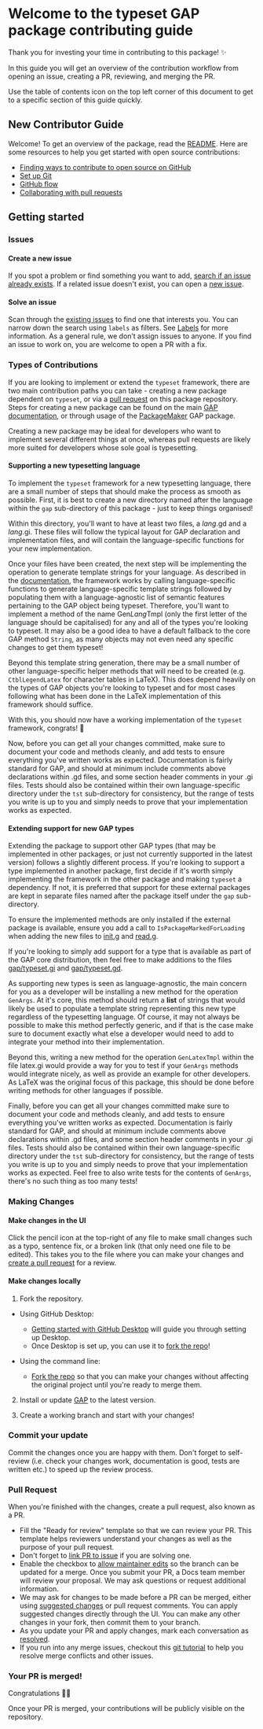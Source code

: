 # Welcome to the typeset GAP package contributing guide <!-- omit in toc -->

Thank you for investing your time in contributing to this package! :sparkles:

In this guide you will get an overview of the contribution workflow from opening an issue, creating a PR, reviewing, and merging the PR.

Use the table of contents icon on the top left corner of this document to get to a specific section of this guide quickly.

## New Contributor Guide

Welcome! To get an overview of the package, read the [README](README.md). Here are some resources to help you get started with open source contributions:

- [Finding ways to contribute to open source on GitHub](https://docs.github.com/en/get-started/exploring-projects-on-github/finding-ways-to-contribute-to-open-source-on-github)
- [Set up Git](https://docs.github.com/en/get-started/quickstart/set-up-git)
- [GitHub flow](https://docs.github.com/en/get-started/quickstart/github-flow)
- [Collaborating with pull requests](https://docs.github.com/en/github/collaborating-with-pull-requests)


## Getting started

### Issues

#### Create a new issue

If you spot a problem or find something you want to add, [search if an issue already exists](https://docs.github.com/en/github/searching-for-information-on-github/searching-on-github/searching-issues-and-pull-requests#search-by-the-title-body-or-comments). If a related issue doesn't exist, you can open a [new issue](https://github.com/ZachNewbery/typeset/issues/new). 

#### Solve an issue

Scan through the [existing issues](https://github.com/ZachNewbery/typeset/issues) to find one that interests you. You can narrow down the search using `labels` as filters. See [Labels](https://github.com/ZachNewbery/typeset/labels) for more information. As a general rule, we don’t assign issues to anyone. If you find an issue to work on, you are welcome to open a PR with a fix.

### Types of Contributions

If you are looking to implement or extend the `typeset` framework, there are two main contribution paths you can take - creating a new package dependent on `typeset`, or via a [pull request](#pull-request) on this package repository. Steps for creating a new package can be found on the main [GAP documentation](https://docs.gap-system.org/doc/ref/chap76_mj.html), or through usage of the [PackageMaker](https://github.com/gap-system/PackageMaker) GAP package. 

Creating a new package may be ideal for developers who want to implement several different things at once, whereas pull requests are likely more suited for developers whose sole goal is typesetting.

#### Supporting a new typesetting language

To implement the `typeset` framework for a new typesetting language, there are a small number of steps that should make the process as smooth as possible. First, it is best to create a new directory named after the language within the `gap` sub-directory of this package - just to keep things organised!

Within this directory, you'll want to have at least two files, a _lang_.gd and a _lang_.gi. These files will follow the typical layout for GAP declaration and implementation files, and will contain the language-specific functions for your new implementation.

Once your files have been created, the next step will be implementing the operation to generate template strings for your language. As described in the [documentation](http://www.zachnewbery.com/typeset/doc/chap1_mj.html), the framework works by calling language-specific functions to generate language-specific template strings followed by populating them with a language-agnostic list of semantic features pertaining to the GAP object being typeset. Therefore, you'll want to implement a method of the name Gen<em>Lang</em>Tmpl (only the first letter of the language should be capitalised) for any and all of the types you're looking to typeset. It may also be a good idea to have a default fallback to the core GAP method `String`, as many objects may not even need any specific changes to get them typeset!

Beyond this template string generation, there may be a small number of other language-specific helper methods that will need to be created (e.g. `CtblLegendLatex` for character tables in LaTeX). This does depend heavily on the types of GAP objects you're looking to typeset and for most cases following what has been done in the LaTeX implementation of this framework should suffice.

With this, you should now have a working implementation of the `typeset` framework, congrats! :tada:

Now, before you can get all your changes committed, make sure to document your code and methods cleanly, and add tests to ensure everything you've written works as expected. Documentation is fairly standard for GAP, and should at minimum include comments above declarations within .gd files, and some section header comments in your .gi files. Tests should also be contained within their own language-specific directory under the `tst` sub-directory for consistency, but the range of tests you write is up to you and simply needs to prove that your implementation works as expected.

#### Extending support for new GAP types

Extending the package to support other GAP types (that may be implemented in other packages, or just not currently supported in the latest version) follows a slightly different process. If you're looking to support a type implemented in another package, first decide if it's worth simply implementing the framework in the other package and making `typeset` a dependency. If not, it is preferred that support for these external packages are kept in separate files named after the package itself under the `gap` sub-directory.

To ensure the implemented methods are only installed if the external package is available, ensure you add a call to `IsPackageMarkedForLoading` when adding the new files to [init.g](init.g) and [read.g](read.g).

If you're looking to simply add support for a type that is available as part of the GAP core distribution, then feel free to make additions to the files [gap/typeset.gi](gap/typeset.gi) and [gap/typeset.gd](gap/typeset.gd).

As supporting new types is seen as language-agnostic, the main concern for you as a developer will be installing a new method for the operation `GenArgs`. At it's core, this method should return a **list** of strings that would likely be used to populate a template string representing this new type regardless of the typesetting language. Of course, it may not always be possible to make this method perfectly generic, and if that is the case make sure to document exactly what else a developer would need to add to integrate your method into their implementation.

Beyond this, writing a new method for the operation `GenLatexTmpl` within the file latex.gi would provide a way for you to test if your `GenArgs` methods would integrate nicely, as well as provide an example for other developers. As LaTeX was the original focus of this package, this should be done before writing methods for other languages if possible.

Finally, before you can get all your changes committed make sure to document your code and methods cleanly, and add tests to ensure everything you've written works as expected. Documentation is fairly standard for GAP, and should at minimum include comments above declarations within .gd files, and some section header comments in your .gi files. Tests should also be contained within their own language-specific directory under the `tst` sub-directory for consistency, but the range of tests you write is up to you and simply needs to prove that your implementation works as expected. Feel free to also write tests for the contents of `GenArgs`, there's no such thing as too many tests!

### Making Changes

#### Make changes in the UI

Click the pencil icon at the top-right of any file to make small changes such as a typo, sentence fix, or a broken link (that only need one file to be edited). This takes you to the file where you can make your changes and [create a pull request](#pull-request) for a review.

#### Make changes locally

1. Fork the repository.
- Using GitHub Desktop:
  - [Getting started with GitHub Desktop](https://docs.github.com/en/desktop/installing-and-configuring-github-desktop/getting-started-with-github-desktop) will guide you through setting up Desktop.
  - Once Desktop is set up, you can use it to [fork the repo](https://docs.github.com/en/desktop/contributing-and-collaborating-using-github-desktop/cloning-and-forking-repositories-from-github-desktop)!

- Using the command line:
  - [Fork the repo](https://docs.github.com/en/github/getting-started-with-github/fork-a-repo#fork-an-example-repository) so that you can make your changes without affecting the original project until you're ready to merge them.

2. Install or update [GAP](https://www.gap-system.org/) to the latest version.

3. Create a working branch and start with your changes!

### Commit your update

Commit the changes once you are happy with them. Don't forget to self-review (i.e. check your changes work, documentation is good, tests are written etc.) to speed up the review process.

### Pull Request

When you're finished with the changes, create a pull request, also known as a PR.
- Fill the "Ready for review" template so that we can review your PR. This template helps reviewers understand your changes as well as the purpose of your pull request. 
- Don't forget to [link PR to issue](https://docs.github.com/en/issues/tracking-your-work-with-issues/linking-a-pull-request-to-an-issue) if you are solving one.
- Enable the checkbox to [allow maintainer edits](https://docs.github.com/en/github/collaborating-with-issues-and-pull-requests/allowing-changes-to-a-pull-request-branch-created-from-a-fork) so the branch can be updated for a merge.
Once you submit your PR, a Docs team member will review your proposal. We may ask questions or request additional information.
- We may ask for changes to be made before a PR can be merged, either using [suggested changes](https://docs.github.com/en/github/collaborating-with-issues-and-pull-requests/incorporating-feedback-in-your-pull-request) or pull request comments. You can apply suggested changes directly through the UI. You can make any other changes in your fork, then commit them to your branch.
- As you update your PR and apply changes, mark each conversation as [resolved](https://docs.github.com/en/github/collaborating-with-issues-and-pull-requests/commenting-on-a-pull-request#resolving-conversations).
- If you run into any merge issues, checkout this [git tutorial](https://github.com/skills/resolve-merge-conflicts) to help you resolve merge conflicts and other issues.

### Your PR is merged!

Congratulations :tada::tada:

Once your PR is merged, your contributions will be publicly visible on the repository.